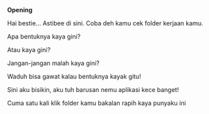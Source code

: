 **Opening**

Hai bestie... Astibee di sini.
Coba deh kamu cek folder kerjaan kamu.

Apa bentuknya kaya gini?

Atau kaya gini?

Jangan-jangan malah kaya gini?

Waduh bisa gawat kalau bentuknya kayak gitu!

Sini aku bisikin, aku tuh barusan nemu aplikasi kece banget!

Cuma satu kali klik folder kamu bakalan rapih kaya punyaku ini
